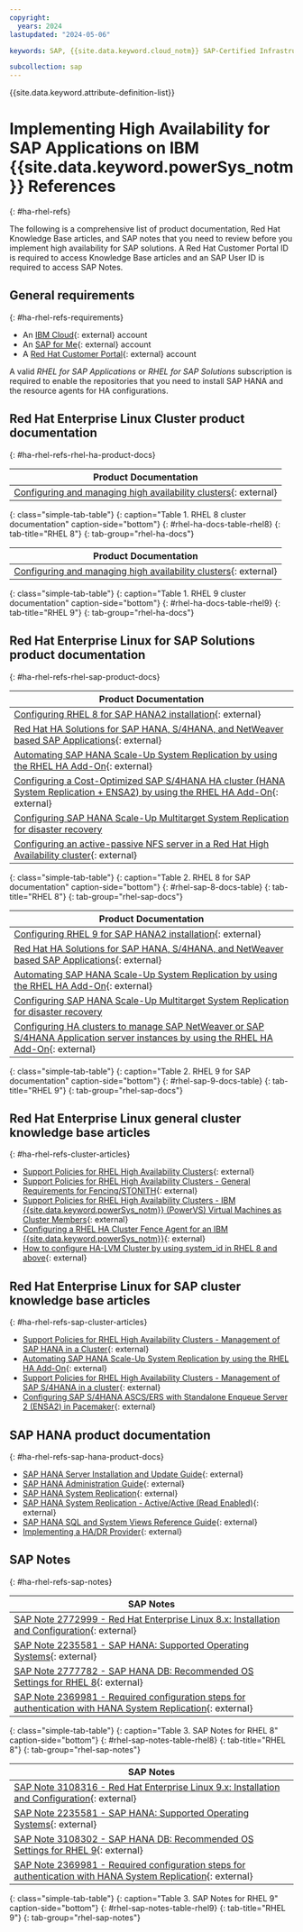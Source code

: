 ```yaml
---
copyright:
  years: 2024
lastupdated: "2024-05-06"

keywords: SAP, {{site.data.keyword.cloud_notm}} SAP-Certified Infrastructure, {{site.data.keyword.ibm_cloud_sap}}, SAP Workloads, NFS Server, Linux

subcollection: sap
---
```


{{site.data.keyword.attribute-definition-list}}

# Implementing High Availability for SAP Applications on IBM {{site.data.keyword.powerSys_notm}} References
{: #ha-rhel-refs}

The following is a comprehensive list of product documentation, Red Hat Knowledge Base articles, and SAP notes that you need to review before you implement high availability for SAP solutions.
A Red Hat Customer Portal ID is required to access Knowledge Base articles and an SAP User ID is required to access SAP Notes.

## General requirements
{: #ha-rhel-refs-requirements}

- An [IBM Cloud](https://cloud.ibm.com/docs/account?topic=account-account-getting-started){: external} account
- An [SAP for Me](https://me.sap.com/home/product){: external} account
- A [Red Hat Customer Portal](https://access.redhat.com/){: external} account

A valid *RHEL for SAP Applications* or *RHEL for SAP Solutions* subscription is required to enable the repositories that you need to install SAP HANA and the resource agents for HA configurations.

## Red Hat Enterprise Linux Cluster product documentation
{: #ha-rhel-refs-rhel-ha-product-docs}

| Product Documentation |
| --- |
| [Configuring and managing high availability clusters](https://access.redhat.com/documentation/en-us/red_hat_enterprise_linux/8/html/configuring_and_managing_high_availability_clusters/index){: external} |
{: class="simple-tab-table"}
{: caption="Table 1. RHEL 8 cluster documentation" caption-side="bottom"}
{: #rhel-ha-docs-table-rhel8}
{: tab-title="RHEL 8"}
{: tab-group="rhel-ha-docs"}

| Product Documentation |
| --- |
| [Configuring and managing high availability clusters](https://access.redhat.com/documentation/en-us/red_hat_enterprise_linux/9/html/configuring_and_managing_high_availability_clusters/index){: external} |
{: class="simple-tab-table"}
{: caption="Table 1. RHEL 9 cluster documentation" caption-side="bottom"}
{: #rhel-ha-docs-table-rhel9}
{: tab-title="RHEL 9"}
{: tab-group="rhel-ha-docs"}

## Red Hat Enterprise Linux for SAP Solutions product documentation
{: #ha-rhel-refs-rhel-sap-product-docs}

| Product Documentation |
| --- |
| [Configuring RHEL 8 for SAP HANA2 installation](https://access.redhat.com/documentation/en-us/red_hat_enterprise_linux_for_sap_solutions/8/html/configuring_rhel_8_for_sap_hana2_installation/index){: external} |
| [Red Hat HA Solutions for SAP HANA, S/4HANA, and NetWeaver based SAP Applications](https://access.redhat.com/documentation/en-us/red_hat_enterprise_linux_for_sap_solutions/8/html/red_hat_ha_solutions_for_sap_hana_s4hana_and_netweaver_based_sap_applications/index){: external} |
| [Automating SAP HANA Scale-Up System Replication by using the RHEL HA Add-On](https://access.redhat.com/documentation/en-us/red_hat_enterprise_linux_for_sap_solutions/8/html/automating_sap_hana_scale-up_system_replication_using_the_rhel_ha_add-on/index){: external} |
| [Configuring a Cost-Optimized SAP S/4HANA HA cluster (HANA System Replication + ENSA2) by using the RHEL HA Add-On](https://access.redhat.com/documentation/en-us/red_hat_enterprise_linux_for_sap_solutions/8/html/configuring_a_cost-optimized_sap_s4hana_ha_cluster_hana_system_replication_ensa2_using_the_rhel_ha_add-on/index){: external} |
| [Configuring SAP HANA Scale-Up Multitarget System Replication for disaster recovery](https://access.redhat.com/documentation/en-us/red_hat_enterprise_linux_for_sap_solutions/8/html/configuring_sap_hana_scale-up_multitarget_system_replication_for_disaster_recovery/index) |
| [Configuring an active-passive NFS server in a Red Hat High Availability cluster](https://access.redhat.com/documentation/en-us/red_hat_enterprise_linux/8/html/configuring_and_managing_high_availability_clusters/assembly_configuring-active-passive-nfs-server-in-a-cluster-configuring-and-managing-high-availability-clusters#doc-wrapper){: external} |
{: class="simple-tab-table"}
{: caption="Table 2. RHEL 8 for SAP documentation" caption-side="bottom"}
{: #rhel-sap-8-docs-table}
{: tab-title="RHEL 8"}
{: tab-group="rhel-sap-docs"}

| Product Documentation |
| --- |
| [Configuring RHEL 9 for SAP HANA2 installation](https://access.redhat.com/documentation/en-us/red_hat_enterprise_linux_for_sap_solutions/9/html/configuring_rhel_9_for_sap_hana2_installation/index){: external} |
| [Red Hat HA Solutions for SAP HANA, S/4HANA, and NetWeaver based SAP Applications](https://access.redhat.com/documentation/en-us/red_hat_enterprise_linux_for_sap_solutions/9/html/red_hat_ha_solutions_for_sap_hana_s4hana_and_netweaver_based_sap_applications/index){: external} |
| [Automating SAP HANA Scale-Up System Replication by using the RHEL HA Add-On](https://access.redhat.com/documentation/en-us/red_hat_enterprise_linux_for_sap_solutions/9/html/automating_sap_hana_scale-up_system_replication_using_the_rhel_ha_add-on/index){: external} |
| [Configuring SAP HANA Scale-Up Multitarget System Replication for disaster recovery](https://access.redhat.com/documentation/en-us/red_hat_enterprise_linux_for_sap_solutions/9/html/configuring_sap_hana_scale-up_multitarget_system_replication_for_disaster_recovery/index) |
| [Configuring HA clusters to manage SAP NetWeaver or SAP S/4HANA Application server instances by using the RHEL HA Add-On](https://access.redhat.com/documentation/en-us/red_hat_enterprise_linux_for_sap_solutions/9/html/configuring_ha_clusters_to_manage_sap_netweaver_or_sap_s4hana_application_server_instances_using_the_rhel_ha_add-on/index){: external} |
{: class="simple-tab-table"}
{: caption="Table 2. RHEL 9 for SAP documentation" caption-side="bottom"}
{: #rhel-sap-9-docs-table}
{: tab-title="RHEL 9"}
{: tab-group="rhel-sap-docs"}

## Red Hat Enterprise Linux general cluster knowledge base articles
{: #ha-rhel-refs-cluster-articles}

- [Support Policies for RHEL High Availability Clusters](https://access.redhat.com/articles/2912891){: external}
- [Support Policies for RHEL High Availability Clusters - General Requirements for Fencing/STONITH](https://access.redhat.com/articles/2881341){: external}
- [Support Policies for RHEL High Availability Clusters - IBM {{site.data.keyword.powerSys_notm}} (PowerVS) Virtual Machines as Cluster Members](https://access.redhat.com/articles/5651561){: external}
- [Configuring a RHEL HA Cluster Fence Agent for an IBM {{site.data.keyword.powerSys_notm}}](https://access.redhat.com/articles/6966644){: external}
- [How to configure HA-LVM Cluster by using system_id in RHEL 8 and above](https://access.redhat.com/solutions/3796221){: external}


## Red Hat Enterprise Linux for SAP cluster knowledge base articles
{: #ha-rhel-refs-sap-cluster-articles}

- [Support Policies for RHEL High Availability Clusters - Management of SAP HANA in a Cluster](https://access.redhat.com/articles/3397471){: external}
- [Automating SAP HANA Scale-Up System Replication by using the RHEL HA Add-On](https://access.redhat.com/articles/3004101){: external}
- [Support Policies for RHEL High Availability Clusters - Management of SAP S/4HANA in a cluster](https://access.redhat.com/articles/4016901){: external}
- [Configuring SAP S/4HANA ASCS/ERS with Standalone Enqueue Server 2 (ENSA2) in Pacemaker](https://access.redhat.com/articles/3974941){: external}

## SAP HANA product documentation
{: #ha-rhel-refs-sap-hana-product-docs}

- [SAP HANA Server Installation and Update Guide](https://help.sap.com/docs/SAP_HANA_PLATFORM/2c1988d620e04368aa4103bf26f17727/7eb0167eb35e4e2885415205b8383584.html){: external}
- [SAP HANA Administration Guide](https://help.sap.com/docs/SAP_HANA_PLATFORM/6b94445c94ae495c83a19646e7c3fd56/330e5550b09d4f0f8b6cceb14a64cd22.html){: external}
- [SAP HANA System Replication](https://help.sap.com/docs/SAP_HANA_PLATFORM/4e9b18c116aa42fc84c7dbfd02111aba/afac7100bc6d47729ae8eae32da5fdec.html){: external}
- [SAP HANA System Replication - Active/Active (Read Enabled)](https://help.sap.com/docs/SAP_HANA_PLATFORM/6b94445c94ae495c83a19646e7c3fd56/fe5fc53706a34048bf4a3a93a5d7c866.html){: external}
- [SAP HANA SQL and System Views Reference Guide](https://help.sap.com/docs/SAP_HANA_PLATFORM/4fe29514fd584807ac9f2a04f6754767/b4b0eec1968f41a099c828a4a6c8ca0f.html){: external}
- [Implementing a HA/DR Provider](https://help.sap.com/docs/SAP_HANA_PLATFORM/6b94445c94ae495c83a19646e7c3fd56/1367c8fdefaa4808a7485b09815ae0f3.html){: external}

## SAP Notes
{: #ha-rhel-refs-sap-notes}

| SAP Notes |
| --- |
| [SAP Note 2772999 - Red Hat Enterprise Linux 8.x: Installation and Configuration](https://me.sap.com/notes/2772999){: external} |
| [SAP Note 2235581 - SAP HANA: Supported Operating Systems](https://me.sap.com/notes/2235581){: external} |
| [SAP Note 2777782 - SAP HANA DB: Recommended OS Settings for RHEL 8](https://me.sap.com/notes/2777782){: external} |
| [SAP Note 2369981 - Required configuration steps for authentication with HANA System Replication](https://me.sap.com/notes/2369981){: external} |
{: class="simple-tab-table"}
{: caption="Table 3. SAP Notes for RHEL 8" caption-side="bottom"}
{: #rhel-sap-notes-table-rhel8}
{: tab-title="RHEL 8"}
{: tab-group="rhel-sap-notes"}

| SAP Notes |
| --- |
| [SAP Note 3108316 - Red Hat Enterprise Linux 9.x: Installation and Configuration](https://me.sap.com/notes/3108316){: external} |
| [SAP Note 2235581 - SAP HANA: Supported Operating Systems](https://me.sap.com/notes/2235581){: external} |
| [SAP Note 3108302 - SAP HANA DB: Recommended OS Settings for RHEL 9](https://me.sap.com/notes/3108302){: external} |
| [SAP Note 2369981 - Required configuration steps for authentication with HANA System Replication](https://me.sap.com/notes/2369981){: external} |
{: class="simple-tab-table"}
{: caption="Table 3. SAP Notes for RHEL 9" caption-side="bottom"}
{: #rhel-sap-notes-table-rhel9}
{: tab-title="RHEL 9"}
{: tab-group="rhel-sap-notes"}
